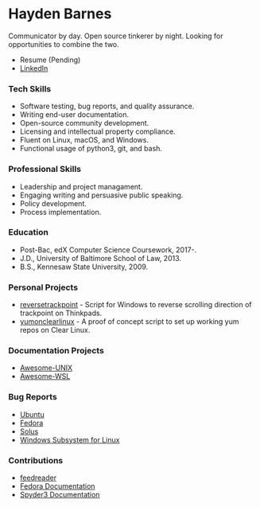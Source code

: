 # Hayden Barnes

Communicator by day.
Open source tinkerer by night.
Looking for opportunities to combine the two.

* Resume (Pending)
* [LinkedIn](https://www.linkedin.com/in/thbarnes)

### Tech Skills

* Software testing, bug reports, and quality assurance.
* Writing end-user documentation.
* Open-source community development.
* Licensing and intellectual property compliance.
* Fluent on Linux, macOS, and Windows.
* Functional usage of python3, git, and bash.

### Professional Skills

* Leadership and project managament.
* Engaging writing and persuasive public speaking.
* Policy development.
* Process implementation.

### Education

* Post-Bac, edX Computer Science Coursework, 2017-.
* J.D., University of Baltimore School of Law, 2013.
* B.S., Kennesaw State University, 2009.

### Personal Projects

* [reversetrackpoint](https://github.com/sirredbeard/reversetrackpoint) - Script for Windows to reverse scrolling direction of trackpoint on Thinkpads.
* [yumonclearlinux](https://github.com/sirredbeard/yumonclearlinux) - A proof of concept script to set up working yum repos on Clear Linux.

### Documentation Projects

* [Awesome-UNIX](https://github.com/sirredbeard/Awesome-UNIX)
* [Awesome-WSL](https://github.com/sirredbeard/Awesome-WSL)

### Bug Reports

* [Ubuntu](https://bugs.launchpad.net/ubuntu/+bugs?search=Search&field.bug_reporter=recalcitrantowl)
* [Fedora](https://bugzilla.redhat.com/buglist.cgi?bug_status=NEW&bug_status=VERIFIED&bug_status=ASSIGNED&bug_status=MODIFIED&bug_status=ON_DEV&bug_status=ON_QA&bug_status=RELEASE_PENDING&bug_status=POST&email1=recalcitrantowl%40gmail.com&emailassigned_to1=1&emailcc1=1&emailreporter1=1&emailtype1=exact&list_id=8886617
)
* [Solus](https://dev.solus-project.com/p/sirredbeard/)
* [Windows Subsystem for Linux](https://github.com/Microsoft/WSL/issues/3249)

### Contributions

* [feedreader](https://github.com/jangernert/FeedReader/commits?author=sirredbeard&since=2018-04-01T04:00:00Z&until=2018-05-01T04:00:00Z)
* [Fedora Documentation](https://docs.fedoraproject.org/quick-docs/en-US/installing-spotify.html)
* [Spyder3 Documentation](https://github.com/spyder-ide/spyder-docs/pull/47)
